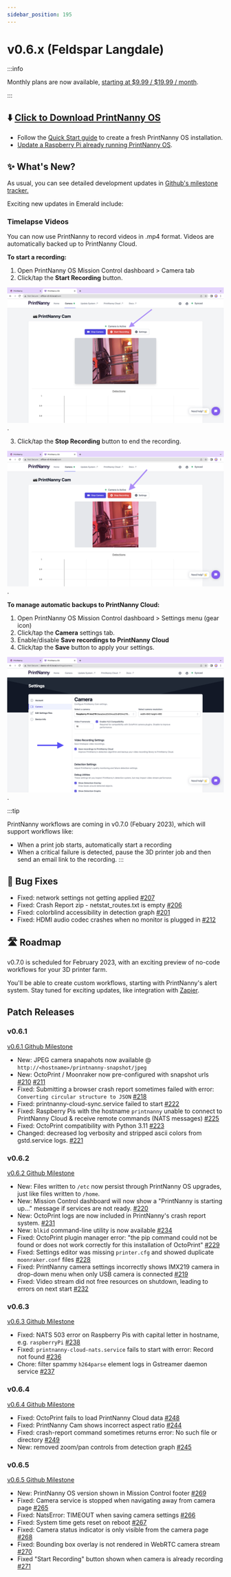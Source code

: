 ```yaml
---
sidebar_position: 195
---
```


# v0.6.x (Feldspar Langdale)

:::info

Monthly plans are now available, [starting at $9.99 / $19.99 / month](https://printnanny.ai/pricing).

:::

## ⬇️ [Click to Download PrintNanny OS](https://github.com/bitsy-ai/printnanny-os/releases/tag/0.6.5)

* Follow the [Quick Start guide](https://docs.printnanny.ai/docs/category/quick-start/) to create a fresh PrintNanny OS installation.
* [Update a Raspberry Pi already running PrintNanny OS](https://docs.printnanny.ai/docs/update-printnanny-os/).

## ✨ What's New?

As usual, you can see detailed development updates in [Github's milestone tracker.](https://github.com/bitsy-ai/printnanny-os/milestone/6?closed=1) 

Exciting new updates in Emerald include:

### Timelapse Videos

You can now use PrintNanny to record videos in .mp4 format. Videos are automatically backed up to PrintNanny Cloud.

**To start a recording:**

1. Open PrintNanny OS Mission Control dashboard > Camera tab
2. Click/tap the **Start Recording** button.

![Start a timelapse recording](./img/v0.6.0/start-recording.png).

3. Click/tap the **Stop Recording** button to end the recording.

![Start a timelapse recording](./img/v0.6.0/stop-recording.png).

**To manage automatic backups to PrintNanny Cloud:**

1. Open PrintNanny OS Mission Control dashboard > Settings menu (gear icon)
2. Click/tap the **Camera** settings tab.
3. Enable/disable **Save recordings to PrintNanny Cloud**
4. Click/tap the **Save** button to apply your settings.

![Sync timelapse recordings to PrintNanny cloud](./img/v0.6.0/video-recording-settings.png).

:::tip

PrintNanny workflows are coming in v0.7.0 (Febuary 2023), which will support workflows like:

* When a print job starts, automatically start a recording
* When a critical failure is detected, pause the 3D printer job and then send an email link to the recording.
:::

## 🐛 Bug Fixes

* Fixed: network settings not getting applied [#207](https://github.com/bitsy-ai/printnanny-os/issues/207)
* Fixed: Crash Report zip - netstat_routes.txt is empty [#206](https://github.com/bitsy-ai/printnanny-os/issues/206)
* Fixed: colorblind accessibility in detection graph [#201](https://github.com/bitsy-ai/printnanny-os/issues/201)
* Fixed: HDMI audio codec crashes when no monitor is plugged in [#212](https://github.com/bitsy-ai/printnanny-os/issues/212)


## 🛣️ Roadmap

v0.7.0 is scheduled for February 2023, with an exciting preview of no-code workflows for your 3D printer farm.

You'll be able to create custom workflows, starting with PrintNanny's alert system. Stay tuned for exciting updates, like integration with [Zapier](https://github.com/bitsy-ai/printnanny-os/issues/100).

## Patch Releases

### v0.6.1

[v0.6.1 Github Milestone](https://github.com/bitsy-ai/printnanny-os/milestone/13?closed=1)

* New: JPEG camera snapahots now available @ `http://<hostname>/printnanny-snapshot/jpeg` 
* New: OctoPrint / Moonraker now pre-configured with snapshot urls [#210](https://github.com/bitsy-ai/printnanny-os/issues/210) [#211](https://github.com/bitsy-ai/printnanny-os/issues/211)
* Fixed: Submitting a browser crash report sometimes failed with error: `Converting circular structure to JSON` [#218](https://github.com/bitsy-ai/printnanny-os/issues/218)
* Fixed: printnanny-cloud-sync.service failed to start [#222](https://github.com/bitsy-ai/printnanny-os/issues/222)
* Fixed: Raspberry Pis with the hostname `printnanny` unable to connect to PrintNanny Cloud & receive remote commands (NATS messages) [#225](https://github.com/bitsy-ai/printnanny-os/issues/225)
* Fixed: OctoPrint compatibility with Python 3.11 [#223](https://github.com/bitsy-ai/printnanny-os/issues/223)
* Changed: decreased log verbosity and stripped ascii colors from gstd.service logs. [#221](https://github.com/bitsy-ai/printnanny-os/issues/221)
  
### v0.6.2

[v0.6.2 Github Milestone](https://github.com/bitsy-ai/printnanny-os/milestone/14?closed=1)

* New: Files written to `/etc` now persist through PrintNanny OS upgrades, just like files written to `/home`.
* New: Mission Control dashboard will now show a "PrintNanny is starting up..." message if services are not ready. [#220](https://github.com/bitsy-ai/printnanny-os/issues/220)
* New: OctoPrint logs are now included in PrintNanny's crash report system. [#231](https://github.com/bitsy-ai/printnanny-os/issues/231)
* New: `blkid` command-line utility is now available [#234](https://github.com/bitsy-ai/printnanny-os/issues/234)
* Fixed: OctoPrint plugin manager error: "the pip command could not be found or does not work correctly for this installation of OctoPrint" [#229](https://github.com/bitsy-ai/printnanny-os/issues/229)
* Fixed: Settings editor was missing `printer.cfg` and showed duplicate `moonraker.conf` files [#228](https://github.com/bitsy-ai/printnanny-os/issues/228)
* Fixed: PrintNanny camera settings incorrectly shows IMX219 camera in drop-down menu when only USB camera is connected [#219](https://github.com/bitsy-ai/printnanny-os/issues/219)
* Fixed: Video stream did not free resources on shutdown, leading to errors on next start [#232](https://github.com/bitsy-ai/printnanny-os/issues/232)

### v0.6.3

[v0.6.3 Github Milestone](https://github.com/bitsy-ai/printnanny-os/milestone/15?closed=1)


* Fixed: NATS 503 error on Raspberry Pis with capital letter in hostname, e.g. `raspberryPi` [#238](https://github.com/bitsy-ai/printnanny-os/issues/238)
* Fixed: `printnanny-cloud-nats.service` fails to start with error: Record not found [#236](https://github.com/bitsy-ai/printnanny-os/issues/236)
* Chore: filter spammy `h264parse` element logs in Gstreamer daemon service [#237](https://github.com/bitsy-ai/printnanny-os/issues/237)

### v0.6.4

[v0.6.4 Github Milestone](https://github.com/bitsy-ai/printnanny-os/milestone/17?closed=1)


* Fixed: OctoPrint fails to load PrintNanny Cloud data [#248](https://github.com/bitsy-ai/printnanny-os/issues/248)
* Fixed: PrintNanny Cam shows incorrect aspect ratio [#244](https://github.com/bitsy-ai/printnanny-os/issues/244)
* Fixed: crash-report command sometimes returns error: No such file or directory [#249](https://github.com/bitsy-ai/printnanny-os/issues/249)
* New: removed zoom/pan controls from detection graph [#245](https://github.com/bitsy-ai/printnanny-os/issues/245)

### v0.6.5

[v0.6.5 Github Milestone](https://github.com/bitsy-ai/printnanny-os/milestone/18?closed=1)

* New: PrintNanny OS version shown in Mission Control footer [#269](https://github.com/bitsy-ai/printnanny-os/issues/269)
* Fixed: Camera service is stopped when navigating away from camera page [#265](https://github.com/bitsy-ai/printnanny-os/issues/265)
* Fixed: NatsError: TIMEOUT when saving camera settings [#266](https://github.com/bitsy-ai/printnanny-os/issues/265)
* Fixed: System time gets reset on reboot [#267](https://github.com/bitsy-ai/printnanny-os/issues/267)
* Fixed: Camera status indicator is only visible from the camera page [#268](https://github.com/bitsy-ai/printnanny-os/issues/268)
* Fixed: Bounding box overlay is not rendered in WebRTC camera stream [#270](https://github.com/bitsy-ai/printnanny-os/issues/270)
* Fixed "Start Recording" button shown when camera is already recording [#271](https://github.com/bitsy-ai/printnanny-os/issues/271)